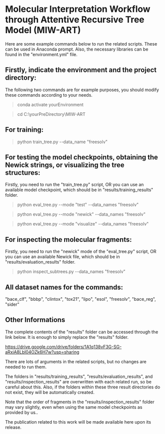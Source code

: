 # Molecular Interpretation Workflow through Attentive Recursive Tree Model (MIW-ART)

Here are some example commands below to run the related scripts. These can be used in Anaconda prompt. Also, the necessary libraries can be found in the "environment.yml" file.

## Firstly, indicate the environment and the project directory:

The following two commands are for example purposes, you should modify these commands according to your needs.

> conda activate yourEnvironment

> cd C:\yourPreDirectory\MIW-ART

## For training:

> python train_tree.py --data_name "freesolv"

## For testing the model checkpoints, obtaining the Newick strings, or visualizing the tree structures:

Firstly, you need to run the "train_tree.py" script, OR you can use an available model checkpoint, which should be in "results/training_results" folder.

> python eval_tree.py --mode "test" --data_names "freesolv"

> python eval_tree.py --mode "newick" --data_names "freesolv"

> python eval_tree.py --mode "visualize" --data_names "freesolv"

## For inspecting the molecular fragments:

Firstly, you need to run the "newick" mode of the "eval_tree.py" script, OR you can use an available Newick file, which should be in "results/evaluation_results" folder.

> python inspect_subtrees.py --data_names "freesolv"

## All dataset names for the commands:

"bace_clf", "bbbp", "clintox", "tox21", "lipo", "esol", "freesolv", "bace_reg", "sider"

## Other Informations

The complete contents of the "results" folder can be accessed through the link below. It is enough to simply replace the "results" folder.

https://drive.google.com/drive/folders/1A1q138vF3G-SG-aRxiA8LbI04OZk6H7w?usp=sharing

There are lots of arguments in the related scripts, but no changes are needed to run them.

The folders in "results/training_results", "results/evaluation_results", and "results/inspection_results" are overwritten with each related run, so be careful about this. Also, if the folders within these three result directories do not exist, they will be automatically created.

Note that the order of fragments in the "results/inspection_results" folder may vary slightly, even when using the same model checkpoints as provided by us..

The publication related to this work will be made available here upon its release.
